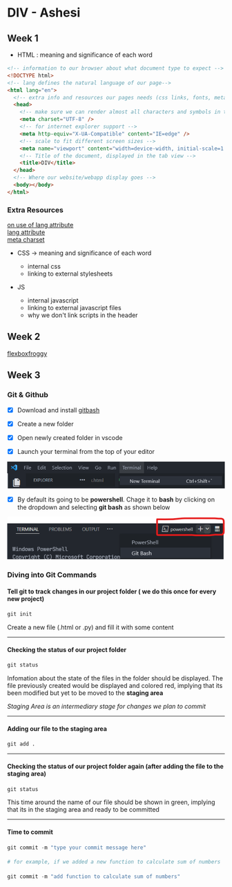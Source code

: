 # DIV - Ashesi

## Week 1

- HTML : meaning and significance of each word

```html
<!-- information to our browser about what document type to expect -->
<!DOCTYPE html>
<!-- lang defines the natural language of our page-->
<html lang="en">
  <!-- extra info and resources our pages needs (css links, fonts, metadata etc) -->
  <head>
    <!-- make sure we can render almost all characters and symbols in the world -->
    <meta charset="UTF-8" />
    <!-- for internet explorer support -->
    <meta http-equiv="X-UA-Compatible" content="IE=edge" />
    <!-- scale to fit different screen sizes -->
    <meta name="viewport" content="width=device-width, initial-scale=1.0" />
    <!-- Title of the document, displayed in the tab view -->
    <title>DIV</title>
  </head>
  <!-- Where our website/webapp display goes -->
  <body></body>
</html>
```

### Extra Resources

[on use of lang attribute](https://adrianroselli.com/2015/01/on-use-of-lang-attribute.html)  
[lang attribute](https://www.matuzo.at/blog/lang-attribute/)  
[meta charset](https://www.w3schools.com/tags/att_meta_charset.asp)

- CSS -> meaning and significance of each word

  - internal css
  - linking to external stylesheets

- JS
  - internal javascript
  - linking to external javascript files
  - why we don't link scripts in the header

## Week 2

[flexboxfroggy](https://flexboxfroggy.com/)

## Week 3

### Git & Github

- [x] Download and install [gitbash](https://git-scm.com/downloads)

- [x] Create a new folder

- [x] Open newly created folder in vscode

- [x] Launch your terminal from the top of your editor

![terminal](assets/terminal.png)

- [x] By default its going to be **powershell**. Chage it to **bash** by clicking on the dropdown and selecting **git bash** as shown below

![changing to git bash](assets/terminal-2.png)

### Diving into Git Commands

#### Tell git to track changes in our project folder ( we do this once for every new project)

```py
git init
```

Create a new file (.html or .py) and fill it with some content

---

#### Checking the status of our project folder

```py
git status
```

Infomation about the state of the files in the folder should be displayed. The file previously created would be displayed and colored red, implying that its been modified but yet to be moved to the **staging area**

_Staging Area is an intermediary stage for changes we plan to commit_

---

#### Adding our file to the staging area

```py
git add .
```

---

#### Checking the status of our project folder again (after adding the file to the staging area)

```py
git status
```

This time around the name of our file should be shown in green, implying that its in the staging area and ready to be committed

---

#### Time to commit

```py
git commit -m "type your commit message here"

# for example, if we added a new function to calculate sum of numbers

git commit -m "add function to calculate sum of numbers"

```
